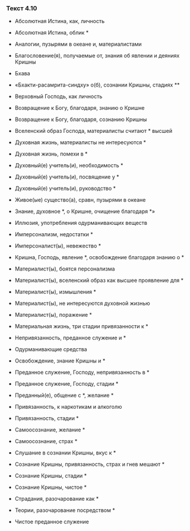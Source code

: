 ### Текст 4.10

- Абсолютная Истина, как, личность

- Абсолютная Истина, облик *

- Аналогии, пузырями в океане и, материалистами

- Благословение(я), получаемые от, знания об явлении и деяниях Кришны

- Бхава

- «Бхакти-расамрита-синдху» о(б), сознании Кришны, стадиях **

- Верховный Господь, как личность

- Возвращение к Богу, благодаря, знанию о Кришне

- Возвращение к Богу, благодаря, сознанию Кришны

- Вселенский образ Господа, материалисты считают * высшей

- Духовная жизнь, материалисты не интересуются *

- Духовная жизнь, помехи в *

- Духовный(е) учитель(и), необходимость *

- Духовный(е) учитель(и), посвящение у *

- Духовный(е) учитель(и), руководство *

- Живое(ые) существо(а), сравн, пузырями в океане

- Знание, духовное *, о Кришне, очищение благодаря *»

- Иллюзия, употребления одурманивающих веществ

- Имперсонализм, недостатки *

- Имперсоналист(ы), невежество *

- Кришна, Господь, явление *, освобождение благодаря знанию о *

- Материалист(ы), боятся персонализма

- Материалист(ы), вселенский образ как высшее проявление для *

- Материалист(ы), измышления *

- Материалист(ы), не интересуются духовной жизнью

- Материалист(ы), поражение *

- Материальная жизнь, три стадии привязанности к *

- Непривязанность, преданное служение и *

- Одурманивающие средства

- Освобождение, знание Кришны и *

- Преданное служение, Господу, непривязанность в *

- Преданное служение, Господу, стадии *

- Преданный(е), общение с *, желание *

- Привязанность, к наркотикам и алкоголю

- Привязанность, стадии *

- Самоосознание, желание *

- Самоосознание, страх *

- Слушание в сознании Кришны, вкус к *

- Сознание Кришны, привязанность, страх и гнев мешают *

- Сознание Кришны, стадии *

- Сознание Кришны, чистое *

- Страдания, разочарование как *

- Теории, разочарование посредством *

- Чистое преданное служение
	
